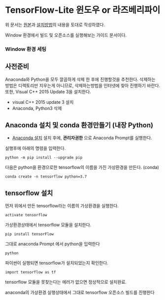 # TensorFlow-Lite 윈도우 or 라즈베리파이
위 문서는 [원본](https://github.com/EdjeElectronics/TensorFlow-Lite-Object-Detection-on-Android-and-Raspberry-Pi)과 [설치방법](https://youngjoongkwon.com/2018/01/26/windows-%ED%99%98%EA%B2%BD%EC%97%90%EC%84%9C-anaconda-tensorflow-%EC%84%A4%EC%B9%98%EB%AC%B8%EC%A0%9C-%ED%95%B4%EA%B2%B0%ED%95%98%EA%B8%B0-no-module-named-tensorflow-%EC%97%90%EB%9F%AC/)의 내용을 토대로 작성하였다.

Window 환경에서 빌드 및 오픈소스를 실행해보는 가이드 문서이다.


### Window 환경 세팅
## 사전준비
Anaconda와 Python을 모두 깔끔하게 삭제 한 후에 진행할것을 추천한다.
삭제하는 방법은 디렉토리만 지우는게 아니므로, 삭제하는방법을 인터넷에 찾아 진행하기 바란다.
또한, Visual C++ 2015 Update 3을 설치한다.
* visual C++ 2015 update 3 설치
* Anaconda, Python3 삭제

## Anaconda 설치 및 conda 환경만들기 (내장 Python)
* [Anaconda 설치](https://www.anaconda.com/distribution/)
설치 후에, **관리자권한** 으로 Anaconda Prompt를 실행한다.

실행후에 아래의 명령을 입력한다.
```
python -m pip install --upgrade pip
```

다음은 python을 환경으로한 tensorflow의 이름을 가진 가상환경을 만든다. (conda)
```
conda create -n tensorflow python=3.7
```

## tensorflow 설치
먼저 위에서 만든 tensorflow라는 이름의 가상환경을 실행한다.
```
activate tensorflow
```
가상환경상태에서 tensorflow 모듈을 설치한다.
```
pip install tensorFlow
```

그대로 anaconda Prompt 에서 python을 입력한다
```
python
```

파이썬이 실행되면 tensorflow가 설치되었는지 확인한다.
```
import tensorflow as tf
```
tensorflow 모듈을 못찾는다는 에러가 없으면 정상적으로 설치완료.


anaconda의 가상환경 실행상태에서 그대로 tensorflow 오픈소스 빌드를 진행한다


##
